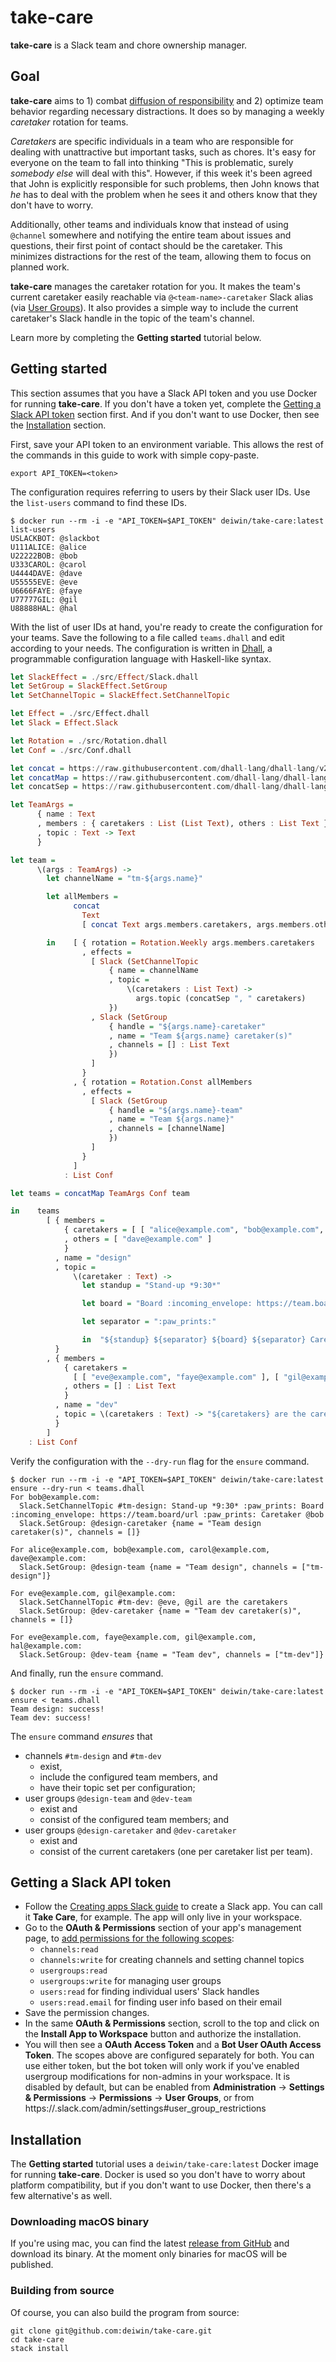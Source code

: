 # take-care

**take-care** is a Slack team and chore ownership manager.

## Goal

**take-care** aims to 1) combat [diffusion of responsibility][1] and 2)
optimize team behavior regarding necessary distractions. It does so by managing
a weekly _caretaker_ rotation for teams.

_Caretakers_ are specific individuals in a team who are responsible for dealing
with unattractive but important tasks, such as chores. It's easy for everyone
on the team to fall into thinking "This is problematic, surely _somebody else_
will deal with this". However, if this week it's been agreed that John is
explicitly responsible for such problems, then John knows that _he_ has to deal
with the problem when he sees it and others know that they don't have to worry.

Additionally, other teams and individuals know that instead of using `@channel`
somewhere and notifying the entire team about issues and questions, their first
point of contact should be the caretaker. This minimizes distractions for the
rest of the team, allowing them to focus on planned work.

**take-care** manages the caretaker rotation for you. It makes the team's
current caretaker easily reachable via `@<team-name>-caretaker` Slack alias
(via [User Groups][2]). It also provides a simple way to include the current
caretaker's Slack handle in the topic of the team's channel.

Learn more by completing the **Getting started** tutorial below.

## Getting started

This section assumes that you have a Slack API token and you use Docker for
running **take-care**. If you don't have a token yet, complete the [Getting
a Slack API token](#getting-a-slack-api-token) section first. And if you don't
want to use Docker, then see the [Installation](#installation) section.

First, save your API token to an environment variable. This allows the rest of
the commands in this guide to work with simple copy-paste.

```
export API_TOKEN=<token>
```

The configuration requires referring to users by their Slack user IDs. Use the
`list-users` command to find these IDs.

```
$ docker run --rm -i -e "API_TOKEN=$API_TOKEN" deiwin/take-care:latest list-users
USLACKBOT: @slackbot
U111ALICE: @alice
U22222BOB: @bob
U333CAROL: @carol
U4444DAVE: @dave
U55555EVE: @eve
U6666FAYE: @faye
U77777GIL: @gil
U88888HAL: @hal
```

With the list of user IDs at hand, you're ready to create the configuration for
your teams. Save the following to a file called `teams.dhall` and edit
according to your needs. The configuration is written in [Dhall][3],
a programmable configuration language with Haskell-like syntax.

```haskell
let SlackEffect = ./src/Effect/Slack.dhall
let SetGroup = SlackEffect.SetGroup
let SetChannelTopic = SlackEffect.SetChannelTopic

let Effect = ./src/Effect.dhall
let Slack = Effect.Slack

let Rotation = ./src/Rotation.dhall
let Conf = ./src/Conf.dhall

let concat = https://raw.githubusercontent.com/dhall-lang/dhall-lang/v21.1.0/Prelude/List/concat.dhall
let concatMap = https://raw.githubusercontent.com/dhall-lang/dhall-lang/v21.1.0/Prelude/List/concatMap.dhall
let concatSep = https://raw.githubusercontent.com/dhall-lang/dhall-lang/v21.1.0/Prelude/Text/concatSep.dhall

let TeamArgs =
      { name : Text
      , members : { caretakers : List (List Text), others : List Text }
      , topic : Text -> Text
      }

let team =
      \(args : TeamArgs) ->
        let channelName = "tm-${args.name}"

        let allMembers =
              concat
                Text
                [ concat Text args.members.caretakers, args.members.others ]

        in    [ { rotation = Rotation.Weekly args.members.caretakers
                , effects =
                  [ Slack (SetChannelTopic
                      { name = channelName
                      , topic =
                          \(caretakers : List Text) ->
                            args.topic (concatSep ", " caretakers)
                      })
                  , Slack (SetGroup
                      { handle = "${args.name}-caretaker"
                      , name = "Team ${args.name} caretaker(s)"
                      , channels = [] : List Text
                      })
                  ]
                }
              , { rotation = Rotation.Const allMembers
                , effects =
                  [ Slack (SetGroup
                      { handle = "${args.name}-team"
                      , name = "Team ${args.name}"
                      , channels = [channelName]
                      })
                  ]
                }
              ]
            : List Conf

let teams = concatMap TeamArgs Conf team

in    teams
        [ { members =
            { caretakers = [ [ "alice@example.com", "bob@example.com", "carol@example.com" ] ]
            , others = [ "dave@example.com" ]
            }
          , name = "design"
          , topic =
              \(caretaker : Text) ->
                let standup = "Stand-up *9:30*"

                let board = "Board :incoming_envelope: https://team.board/url"

                let separator = ":paw_prints:"

                in  "${standup} ${separator} ${board} ${separator} Caretaker ${caretaker}"
          }
        , { members =
            { caretakers =
              [ [ "eve@example.com", "faye@example.com" ], [ "gil@example.com", "hal@example.com" ] ]
            , others = [] : List Text
            }
          , name = "dev"
          , topic = \(caretakers : Text) -> "${caretakers} are the caretakers"
          }
        ]
    : List Conf
```

Verify the configuration with the `--dry-run` flag for the `ensure`
command.

```dryRunExample
$ docker run --rm -i -e "API_TOKEN=$API_TOKEN" deiwin/take-care:latest ensure --dry-run < teams.dhall
For bob@example.com:
  Slack.SetChannelTopic #tm-design: Stand-up *9:30* :paw_prints: Board :incoming_envelope: https://team.board/url :paw_prints: Caretaker @bob
  Slack.SetGroup: @design-caretaker {name = "Team design caretaker(s)", channels = []}

For alice@example.com, bob@example.com, carol@example.com, dave@example.com:
  Slack.SetGroup: @design-team {name = "Team design", channels = ["tm-design"]}

For eve@example.com, gil@example.com:
  Slack.SetChannelTopic #tm-dev: @eve, @gil are the caretakers
  Slack.SetGroup: @dev-caretaker {name = "Team dev caretaker(s)", channels = []}

For eve@example.com, faye@example.com, gil@example.com, hal@example.com:
  Slack.SetGroup: @dev-team {name = "Team dev", channels = ["tm-dev"]}
```

And finally, run the `ensure` command.

```
$ docker run --rm -i -e "API_TOKEN=$API_TOKEN" deiwin/take-care:latest ensure < teams.dhall
Team design: success!
Team dev: success!
```

The `ensure` command _ensures_ that

- channels `#tm-design` and `#tm-dev`
  - exist,
  - include the configured team members, and
  - have their topic set per configuration;
- user groups `@design-team` and `@dev-team`
  - exist and
  - consist of the configured team members; and
- user groups `@design-caretaker` and `@dev-caretaker`
  - exist and
  - consist of the current caretakers (one per caretaker list per team).

## Getting a Slack API token

- Follow the [Creating apps Slack guide][4] to create a Slack app. You can call
  it **Take Care**, for example. The app will only live in your workspace.
- Go to the **OAuth & Permissions** section of your app's management page, to
  [add permissions for the following scopes][5]:
  - `channels:read`
  - `channels:write` for creating channels and setting channel topics
  - `usergroups:read`
  - `usergroups:write` for managing user groups
  - `users:read` for finding individual users' Slack handles
  - `users:read.email` for finding user info based on their email
- Save the permission changes.
- In the same **OAuth & Permissions** section, scroll to the top and click on
  the **Install App to Workspace** button and authorize the installation.
- You will then see a **OAuth Access Token** and a **Bot User OAuth Access
  Token**. The scopes above are configured separately for both. You can use
  either token, but the bot token will only work if you've enabled
  usergroup modifications for non-admins in your workspace. It is disabled
  by default, but can be enabled from **Administration** -> **Settings
  & Permissions** -> **Permissions** -> **User Groups**, or from
  https://<your-domain>.slack.com/admin/settings#user_group_restrictions

## Installation

The **Getting started** tutorial uses a `deiwin/take-care:latest` Docker image
for running **take-care**. Docker is used so you don't have to worry about
platform compatibility, but if you don't want to use Docker, then there's a few
alternative's as well.

### Downloading macOS binary

If you're using mac, you can find the latest [release from GitHub][6] and
download its binary. At the moment only binaries for macOS will be published.

### Building from source

Of course, you can also build the program from source:

```
git clone git@github.com:deiwin/take-care.git
cd take-care
stack install
```

[1]: https://en.wikipedia.org/wiki/Diffusion_of_responsibility
[2]: https://get.slack.help/hc/en-us/articles/212906697-User-Groups
[3]: https://github.com/dhall-lang/dhall-lang
[4]: https://api.slack.com/slack-apps#creating_apps
[5]: https://api.slack.com/slack-apps#oauth__amp__permissions
[6]: https://github.com/deiwin/take-care/releases
